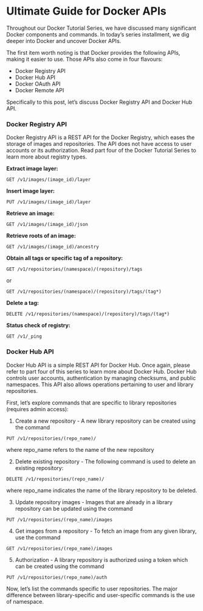 # Ultimate Guide for Docker APIs

Throughout our Docker Tutorial Series, we have discussed many significant Docker components and commands. In today’s series installment, we dig deeper into Docker and uncover Docker APIs.

The first item worth noting is that Docker provides the following APIs, making it easier to use. Those APIs also come in four flavours:

* Docker Registry API
* Docker Hub API
* Docker OAuth API
* Docker Remote API

Specifically to this post, let’s discuss Docker Registry API and Docker Hub API.

### Docker Registry API

Docker Registry API is a REST API for the Docker Registry, which eases the storage of images and repositories. The API does not have access to user accounts or its authorization. Read part four of the Docker Tutorial Series to learn more about registry types.

**Extract image layer:**
```
GET /v1/images/(image_id)/layer
```

**Insert image layer:**
```
PUT /v1/images/(image_id)/layer
```

**Retrieve an image:**
```
GET /v1/images/(image_id)/json
```
**Retrieve roots of an image:**
```
GET /v1/images/(image_id)/ancestry
```
**Obtain all tags or specific tag of a repository:**
```
GET /v1/repositories/(namespace)/(repository)/tags
```
or
```
GET /v1/repositories/(namespace)/(repository)/tags/(tag*)
```
**Delete a tag:**
```
DELETE /v1/repositories/(namespace)/(repository)/tags/(tag*)
```
**Status check of registry:**
```
GET /v1/_ping
```

### Docker Hub API

Docker Hub API is a simple REST API for Docker Hub. Once again, please refer to part four of this series to learn more about Docker Hub. Docker Hub controls user accounts, authentication by managing checksums, and public namespaces. This API also allows operations pertaining to user and library repositories.

First, let’s explore commands that are specific to library repositories (requires admin access):

1. Create a new repository - A new library repository can be created using the command
```
PUT /v1/repositories/(repo_name)/
```
where repo_name refers to the name of the new repository

2. Delete existing repository - The following command is used to delete an existing repository:
```
DELETE /v1/repositories/(repo_name)/
```
where repo_name indicates the name of the library repository to be deleted.

3. Update repository images - Images that are already in a library repository can be updated using the command
```
PUT /v1/repositories/(repo_name)/images
```
4. Get images from a repository - To fetch an image from any given library, use the command
```
GET /v1/repositories/(repo_name)/images
```
5. Authorization - A library repository is authorized using a token which can be created using the command
```
PUT /v1/repositories/(repo_name)/auth
```

Now, let’s list the commands specific to user repositories. The major difference between library-specific and user-specific commands is the use of namespace.